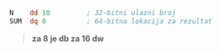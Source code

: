 ```asm
N    dd 10         ; 32-bitni ulazni broj
SUM  dq 0          ; 64-bitna lokacija za rezultat
```
>  **za 8 je db za 16 dw**

<br><br>


